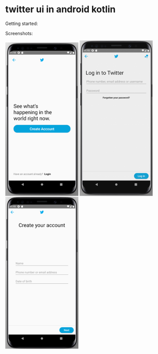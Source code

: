 
# twitter ui in android kotlin


Getting started: 



Screenshots:


<img src="app/src/main/res/assets/image.png" width=230> <img src="app/src/main/res/assets/image1.png" width=230> <img src="app/src/main/res/assets/image2.png" width=230>  

